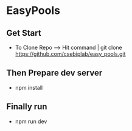 # EasyPools


## Get Start

* To Clone Repo --> Hit command | git clone https://github.com/csebiplab/easy_pools.git

## Then Prepare dev server
 * npm install

## Finally run
* npm run dev
